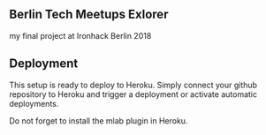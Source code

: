 ## Berlin Tech Meetups Exlorer

my final project at Ironhack Berlin 2018

## Deployment

This setup is ready to deploy to Heroku. Simply connect your github repository to Heroku and trigger a deployment or activate automatic deployments.

Do not forget to install the mlab plugin in Heroku.
